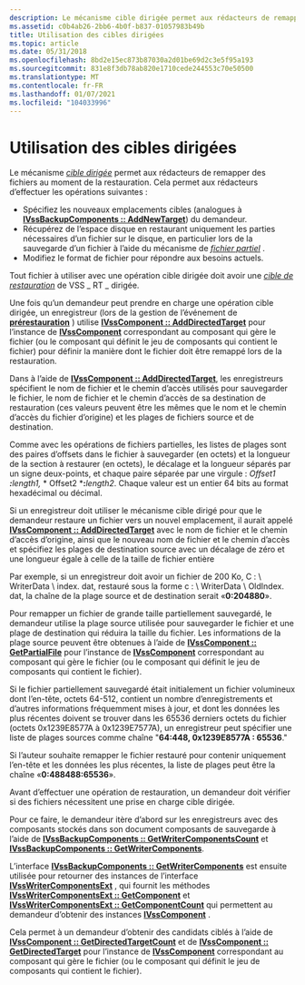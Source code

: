 ```yaml
---
description: Le mécanisme cible dirigée permet aux rédacteurs de remapper des fichiers au moment de la restauration.
ms.assetid: c0b4ab26-2bb6-4b0f-b837-01057983b49b
title: Utilisation des cibles dirigées
ms.topic: article
ms.date: 05/31/2018
ms.openlocfilehash: 8bd2e15ec873b87030a2d01be69d2c3e5f95a193
ms.sourcegitcommit: 831e8f3db78ab820e1710cede244553c70e50500
ms.translationtype: MT
ms.contentlocale: fr-FR
ms.lasthandoff: 01/07/2021
ms.locfileid: "104033996"
---
```

# <a name="working-with-directed-targets"></a>Utilisation des cibles dirigées

Le mécanisme [*cible dirigée*](vssgloss-d.md) permet aux rédacteurs de remapper des fichiers au moment de la restauration. Cela permet aux rédacteurs d’effectuer les opérations suivantes :

-   Spécifiez les nouveaux emplacements cibles (analogues à [**IVssBackupComponents :: AddNewTarget**](/windows/desktop/api/VsBackup/nf-vsbackup-ivssbackupcomponents-addnewtarget)) du demandeur.
-   Récupérez de l’espace disque en restaurant uniquement les parties nécessaires d’un fichier sur le disque, en particulier lors de la sauvegarde d’un fichier à l’aide du mécanisme de [*fichier partiel*](vssgloss-p.md) .
-   Modifiez le format de fichier pour répondre aux besoins actuels.

Tout fichier à utiliser avec une opération cible dirigée doit avoir une [*cible de restauration*](vssgloss-r.md) de VSS \_ RT \_ dirigée.

Une fois qu’un demandeur peut prendre en charge une opération cible dirigée, un enregistreur (lors de la gestion de l’événement de [**prérestauration**](/windows/desktop/api/VsBackup/nf-vsbackup-ivssbackupcomponents-prerestore) ) utilise [**IVssComponent :: AddDirectedTarget**](/windows/desktop/api/VsWriter/nf-vswriter-ivsscomponent-adddirectedtarget) pour l’instance de [**IVssComponent**](/windows/desktop/api/VsWriter/nl-vswriter-ivsscomponent) correspondant au composant qui gère le fichier (ou le composant qui définit le jeu de composants qui contient le fichier) pour définir la manière dont le fichier doit être remappé lors de la restauration.

Dans à l’aide de [**IVssComponent :: AddDirectedTarget**](/windows/desktop/api/VsWriter/nf-vswriter-ivsscomponent-adddirectedtarget), les enregistreurs spécifient le nom de fichier et le chemin d’accès utilisés pour sauvegarder le fichier, le nom de fichier et le chemin d’accès de sa destination de restauration (ces valeurs peuvent être les mêmes que le nom et le chemin d’accès du fichier d’origine) et les plages de fichiers source et de destination.

Comme avec les opérations de fichiers partielles, les listes de plages sont des paires d’offsets dans le fichier à sauvegarder (en octets) et la longueur de la section à restaurer (en octets), le décalage et la longueur séparés par un signe deux-points, et chaque paire séparée par une virgule : *Offset1 ***:**_length1_*_,_* * Offset2 ***:**_length2_. Chaque valeur est un entier 64 bits au format hexadécimal ou décimal.

Si un enregistreur doit utiliser le mécanisme cible dirigé pour que le demandeur restaure un fichier vers un nouvel emplacement, il aurait appelé [**IVssComponent :: AddDirectedTarget**](/windows/desktop/api/VsWriter/nf-vswriter-ivsscomponent-adddirectedtarget) avec le nom de fichier et le chemin d’accès d’origine, ainsi que le nouveau nom de fichier et le chemin d’accès et spécifiez les plages de destination source avec un décalage de zéro et une longueur égale à celle de la taille de fichier entière

Par exemple, si un enregistreur doit avoir un fichier de 200 Ko, C : \\ WriterData \\ index. dat, restauré sous la forme c : \\ WriterData \\ OldIndex. dat, la chaîne de la plage source et de destination serait «**0:204880**».

Pour remapper un fichier de grande taille partiellement sauvegardé, le demandeur utilise la plage source utilisée pour sauvegarder le fichier et une plage de destination qui réduira la taille du fichier. Les informations de la plage source peuvent être obtenues à l’aide de [**IVssComponent :: GetPartialFile**](/windows/desktop/api/VsWriter/nf-vswriter-ivsscomponent-getpartialfile) pour l’instance de [**IVssComponent**](/windows/desktop/api/VsWriter/nl-vswriter-ivsscomponent) correspondant au composant qui gère le fichier (ou le composant qui définit le jeu de composants qui contient le fichier).

Si le fichier partiellement sauvegardé était initialement un fichier volumineux dont l’en-tête, octets 64-512, contient un nombre d’enregistrements et d’autres informations fréquemment mises à jour, et dont les données les plus récentes doivent se trouver dans les 65536 derniers octets du fichier (octets 0x1239E8577A à 0x1239E7577A), un enregistreur peut spécifier une liste de plages sources comme chaîne "**64:448, 0x1239E8577A : 65536**."

Si l’auteur souhaite remapper le fichier restauré pour contenir uniquement l’en-tête et les données les plus récentes, la liste de plages peut être la chaîne «**0:488488:65536**».

Avant d’effectuer une opération de restauration, un demandeur doit vérifier si des fichiers nécessitent une prise en charge cible dirigée.

Pour ce faire, le demandeur itère d’abord sur les enregistreurs avec des composants stockés dans son document composants de sauvegarde à l’aide de [**IVssBackupComponents :: GetWriterComponentsCount**](/windows/desktop/api/VsBackup/nf-vsbackup-ivssbackupcomponents-getwritercomponentscount) et [**IVssBackupComponents :: GetWriterComponents**](/windows/desktop/api/VsBackup/nf-vsbackup-ivssbackupcomponents-getwritercomponents).

L’interface [**IVssBackupComponents :: GetWriterComponents**](/windows/desktop/api/VsBackup/nf-vsbackup-ivssbackupcomponents-getwritercomponents) est ensuite utilisée pour retourner des instances de l’interface [**IVssWriterComponentsExt**](/windows/win32/api/vsbackup/nl-vsbackup-ivsswritercomponentsext) , qui fournit les méthodes [**IVssWriterComponentsExt :: GetComponent**](/windows/desktop/api/VsWriter/nf-vswriter-ivsswritercomponents-getcomponent) et [**IVssWriterComponentsExt :: GetComponentCount**](/windows/desktop/api/VsWriter/nf-vswriter-ivsswritercomponents-getcomponentcount) qui permettent au demandeur d’obtenir des instances [**IVssComponent**](/windows/desktop/api/VsWriter/nl-vswriter-ivsscomponent) .

Cela permet à un demandeur d’obtenir des candidats ciblés à l’aide de [**IVssComponent :: GetDirectedTargetCount**](/windows/desktop/api/VsWriter/nf-vswriter-ivsscomponent-getdirectedtargetcount) et de [**IVssComponent :: GetDirectedTarget**](/windows/desktop/api/VsWriter/nf-vswriter-ivsscomponent-getdirectedtarget) pour l’instance de [**IVssComponent**](/windows/desktop/api/VsWriter/nl-vswriter-ivsscomponent) correspondant au composant qui gère le fichier (ou le composant qui définit le jeu de composants qui contient le fichier).

 

 

